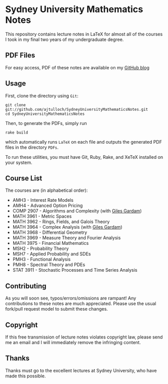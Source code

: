 Sydney University Mathematics Notes
===================================

This repository contains lecture notes in LaTeX for almost all of the courses I took in my final two years of my undergraduate degree. 

PDF Files
---------

For easy access, PDF of these notes are available on my [GitHub blog](http://ajtulloch.github.com/2011/mathematics-lecture-notes/)

Usage
-----

First, clone the directory using `Git`:

    git clone git://github.com/ajtulloch/SydneyUniversityMathematicsNotes.git 
    cd SydneyUniversityMathematicsNotes

Then, to generate the PDFs, simply run 
    
    rake build

which automatically runs `LaTeX` on each file and outputs the generated PDF files in the directory `PDFs`.

To run these utilities, you must have Git, Ruby, Rake, and XeTeX installed on your system.

Course List
------------

The courses are (in alphabetical order):

* AMH3 - Interest Rate Models
* AMH4 - Advanced Option Pricing
* COMP 2907 - Algorithms and Complexity (with [Giles Gardam](https://github.com/gilesgardam))
* MATH 3961 - Metric Spaces
* MATH 3962 - Rings, Fields, and Galois Theory 
* MATH 3964 - Complex Analysis (with [Giles Gardam](https://github.com/gilesgardam))
* MATH 3968 - Differential Geometry
* MATH 3969 - Measure Theory and Fourier Analysis
* MATH 3975 - Financial Mathematics
* MSH2 - Probability Theory
* MSH7 - Applied Probability and SDEs
* PMH3 - Functional Analysis
* PMH8 - Spectral Theory and PDEs
* STAT 3911 - Stochastic Processes and Time Series Analysis

Contributing
------------

As you will soon see, typos/errors/omissions are rampant!  Any contributions to these notes are much appreciated.  Please use the usual fork/pull request model to submit these changes.

Copyright
---------

If this free transmission of lecture notes violates copyright law, please send me an email and I will immediately remove the infringing content.

Thanks
------

Thanks must go to the excellent lectures at Sydney University, who have made this possible.

